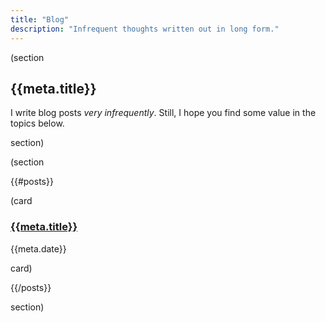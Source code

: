 ```yaml
---
title: "Blog"
description: "Infrequent thoughts written out in long form."
---
```


(section

## {{meta.title}}

I write blog posts *very infrequently*. Still, I hope you find some value in the topics below.

section)

(section

{{#posts}}

(card

### [{{meta.title}}](/{{{uri}}})

{{meta.date}}

card)

{{/posts}}

section)